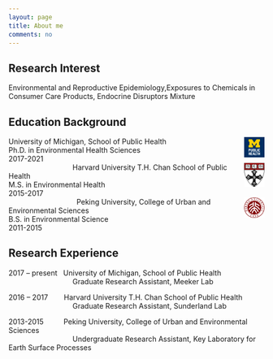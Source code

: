```yaml
---
layout: page
title: About me
comments: no
---
```


<!--we are changing here into About me-->

Research Interest
-----------------

Environmental and Reproductive Epidemiology,Exposures to Chemicals in Consumer Care Products, Endocrine Disruptors Mixture


Education Background
--------------------

<img align="right" src="/media/image/sph.png" height="8%" width="8%">
  University of Michigan, School of Public Health<br/>
  Ph.D. in Environmental Health Sciences<br/>
  2017-2021<br/>                                 
<img align="right" src="/media/image/hsph.png" height="8%" width="8%">
  Harvard University T.H. Chan School of Public Health<br/>
  M.S. in Environmental Health<br/>
 2015-2017<br/>                                   
<img align="right" src="/media/image/pku.png" height="8%" width="8%">
  Peking University, College of Urban and Environmental Sciences<br/>
  B.S. in Environmental Science<br/>
  2011-2015<br/>


Research Experience
-----------------------
2017 – present     University of Michigan, School of Public Health<br/>
                                   Graduate Research Assistant, Meeker Lab 
                
2016 – 2017        Harvard University T.H. Chan School of Public Health<br/>
                                   Graduate Research Assistant, Sunderland Lab
                          
2013-2015           Peking University, College of Urban and Environmental Sciences<br/>
                                    Undergraduate Research Assistant, Key Laboratory for Earth Surface Processes
  





